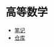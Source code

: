 # 高等数学

- [笔记](https://zhmhbest.github.io/HelloMathematics/notes)
- [仓库](https://github.com/zhmhbest/HelloMathematics)
